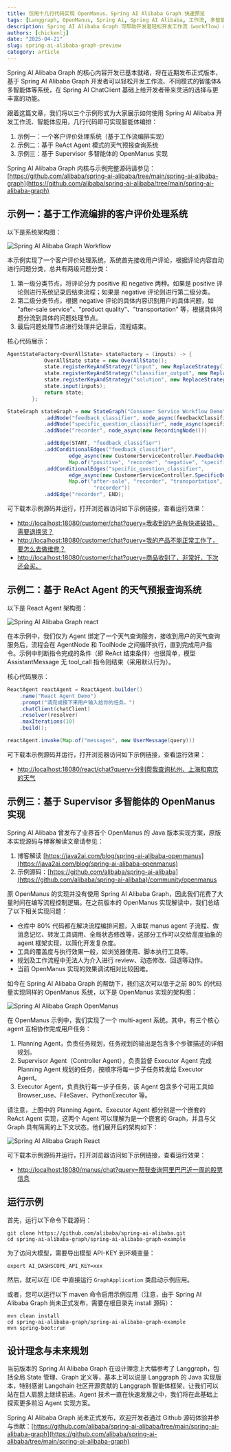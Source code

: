 ```yaml
---
title: 仅用十几行代码实现 OpenManus，Spring AI Alibaba Graph 快速预览
tags: [Langgraph, OpenManus, Spring Ai, Spring AI Alibaba, 工作流, 多智能体, multi-agent]
description: Spring AI Alibaba Graph 可帮助开发者轻松开发工作流（workflow）与多智能体（multi-agent）系统，本文通过三个示例展示其在客户评价处理、天气查询及 OpenManus 实现中的应用，大幅简化流程编排复杂度。
authors: [chickenlj]
date: "2025-04-21"
slug: spring-ai-alibaba-graph-preview
category: article
---
```


Spring AI Alibaba Graph 的核心内容开发已基本就绪，将在近期发布正式版本，基于 Spring AI Alibaba Graph 开发者可以轻松开发工作流、不同模式的智能体&多智能体等系统，在 Spring AI ChatClient 基础上给开发者带来灵活的选择与更丰富的功能。

<!-- truncate -->

跟着这篇文章，我们将以三个示例形式为大家展示如何使用 Spring AI Alibaba 开发工作流、智能体应用，几行代码即可实现智能体编排：

1. 示例一：一个客户评价处理系统（基于工作流编排实现）
2. 示例二：基于 ReAct Agent 模式的天气预报查询系统
3. 示例三：基于 Supervisor 多智能体的 OpenManus 实现


Spring AI Alibaba Graph 内核与示例完整源码请参见：[https://github.com/alibaba/spring-ai-alibaba/tree/main/spring-ai-alibaba-graph](https://github.com/alibaba/spring-ai-alibaba/tree/main/spring-ai-alibaba-graph)

## 示例一：基于工作流编排的客户评价处理系统
以下是系统架构图：

![Spring AI Alibaba Graph Workflow](/img/blog/graph-preview/workflow-comment-review.png)

本示例实现了一个客户评价处理系统，系统首先接收用户评论，根据评论内容自动进行问题分类，总共有两级问题分类：

1. 第一级分类节点，将评论分为 positive 和 negative 两种。如果是 positive 评论则进行系统记录后结束流程；如果是 negative 评论则进行第二级分类。
2. 第二级分类节点，根据 negative 评论的具体内容识别用户的具体问题，如 "after-sale service"、"product quality"、"transportation" 等，根据具体问题分流到具体的问题处理节点。
3. 最后问题处理节点进行处理并记录后，流程结束。



核心代码展示：

```java
AgentStateFactory<OverAllState> stateFactory = (inputs) -> {
			OverAllState state = new OverAllState();
			state.registerKeyAndStrategy("input", new ReplaceStrategy());
			state.registerKeyAndStrategy("classifier_output", new ReplaceStrategy());
			state.registerKeyAndStrategy("solution", new ReplaceStrategy());
			state.input(inputs);
			return state;
		};

StateGraph stateGraph = new StateGraph("Consumer Service Workflow Demo", stateFactory)
			.addNode("feedback_classifier", node_async(feedbackClassifier))
			.addNode("specific_question_classifier", node_async(specificQuestionClassifier))
			.addNode("recorder", node_async(new RecordingNode()))

			.addEdge(START, "feedback_classifier")
			.addConditionalEdges("feedback_classifier",
					edge_async(new CustomerServiceController.FeedbackQuestionDispatcher()),
					Map.of("positive", "recorder", "negative", "specific_question_classifier"))
			.addConditionalEdges("specific_question_classifier",
					edge_async(new CustomerServiceController.SpecificQuestionDispatcher()),
					Map.of("after-sale", "recorder", "transportation", "recorder", "quality", "recorder", "others",
							"recorder"))
			.addEdge("recorder", END);
```



可下载本示例源码并运行，打开浏览器访问如下示例链接，查看运行效果：

+ [http://localhost:18080/customer/chat?query=我收到的产品有快递破损，需要退换货？](http://localhost:18080/customer/chat?query=我收到的产品有快递破损，需要退换货？)
+ [http://localhost:18080/customer/chat?query=我的产品不能正常工作了，要怎么去做维修？](http://localhost:18080/customer/chat?query=我的产品不能正常工作了，要怎么去做维修？)
+ [http://localhost:18080/customer/chat?query=商品收到了，非常好，下次还会买。](http://localhost:18080/customer/chat?query=商品收到了，非常好，下次还会买。)

## 示例二：基于 ReAct Agent 的天气预报查询系统
以下是 React Agent 架构图：

![Spring AI Alibaba Graph react](/img/blog/graph-preview/react.png)


在本示例中，我们仅为 Agent 绑定了一个天气查询服务，接收到用户的天气查询服务后，流程会在 AgentNode 和 ToolNode 之间循环执行，直到完成用户指令。示例中判断指令完成的条件（即 ReAct 结束条件）也很简单，模型 AssistantMessage 无 tool_call 指令则结束（采用默认行为）。



核心代码展示：

```java
ReactAgent reactAgent = ReactAgent.builder()
    .name("React Agent Demo")
    .prompt("请完成接下来用户输入给你的任务。")
    .chatClient(chatClient)
    .resolver(resolver)
    .maxIterations(10)
    .build();

reactAgent.invoke(Map.of("messages", new UserMessage(query)))
```



可下载本示例源码并运行，打开浏览器访问如下示例链接，查看运行效果：

+ [http://localhost:18080/react/chat?query=分别帮我查询杭州、上海和南京的天气](http://localhost:18080/react/chat?query=分别帮我查询杭州、上海和南京的天气)

## 示例三：基于 Supervisor 多智能体的 OpenManus 实现
Spring AI Alibaba 曾发布了业界首个 OpenManus 的 Java 版本实现方案，原版本实现源码与博客解读文章请参见：

1. 博客解读 [https://java2ai.com/blog/spring-ai-alibaba-openmanus](https://java2ai.com/blog/spring-ai-alibaba-openmanus)
2. 示例源码：[https://github.com/alibaba/spring-ai-alibaba](https://github.com/alibaba/spring-ai-alibaba)/community/openmanus



原 OpenManus 的实现并没有使用 Spring AI Alibaba Graph，因此我们花费了大量时间在编写流程控制逻辑。在之前版本的 OpenManus 实现解读中，我们总结了以下相关实现问题：

+ 仓库中 80% 代码都在解决流程编排问题，入串联 manus agent 子流程、做消息记忆、转发工具调用、全局状态修改等，这部分工作可以交给高度抽象的 agent 框架实现，以简化开发复杂度。
+ 工具的覆盖度与执行效果一般，如浏览器使用、脚本执行工具等。
+ 规划及工作流程中无法人为介入进行 review、动态修改、回退等动作。
+ 当前 OpenManus 实现的效果调试相对比较困难。

如今在 Spring AI Alibaba Graph 的帮助下，我们这次可以低于之前 80% 的代码量实现同样的 OpenManus 系统，以下是 OpenManus 实现的架构图：

![Spring AI Alibaba Graph OpenManus](/img/blog/graph-preview/openmanus.png)

在 OpenManus 示例中，我们实现了一个 multi-agent 系统。其中，有三个核心 agent 互相协作完成用户任务：

1. Planning Agent，负责任务规划，任务规划的输出是包含多个步骤描述的详细规划。
2. Supervisor Agent（Controller Agent），负责监督 Executor Agent 完成 Planning Agent 规划的任务，按顺序将每一步子任务转发给 Executor Agent。
3. Executor Agent，负责执行每一步子任务，该 Agent 包含多个可用工具如 Browser_use、FileSaver、PythonExecutor 等。

请注意，上图中的 Planning Agent、Executor Agent 都分别是一个嵌套的 ReAct Agent 实现，这两个 Agent 可以理解为是一个嵌套的 Graph，并且与父 Graph 具有隔离的上下文状态。他们展开后的架构如下：

![Spring AI Alibaba Graph React](/img/blog/graph-preview/react.png)

可下载本示例源码并运行，打开浏览器访问如下示例链接，查看运行效果：

+ [http://localhost:18080/manus/chat?query=帮我查询阿里巴巴近一周的股票信息](http://localhost:18080/manus/chat?query=帮我查询阿里巴巴近一周的股票信息)

## 运行示例
首先，运行以下命令下载源码：

```shell
git clone https://github.com/alibaba/spring-ai-alibaba.git
cd spring-ai-alibaba-graph/spring-ai-alibaba-graph-example
```

为了访问大模型，需要导出模型 API-KEY 到环境变量：

```shell
export AI_DASHSCOPE_API_KEY=xxx
```

然后，就可以在 IDE 中直接运行 `GraphApplication` 类启动示例应用。

或者，您可以运行以下 maven 命令启用示例应用（注意，由于 Spring AI Alibaba Graph 尚未正式发布，需要在根目录先 install 源码）：

```shell
mvn clean install
cd spring-ai-alibaba-graph/spring-ai-alibaba-graph-example
mvn spring-boot:run
```

## 设计理念与未来规划
当前版本的 Spring AI Alibaba Graph 在设计理念上大幅参考了 Langgraph，包括全局 State 管理、Graph 定义等，基本上可以说是 Langgraph 的 Java 实现版本，特别感谢 Langchain 社区开源贡献的 Langgraph 智能体框架，让我们可以站在巨人肩膀上继续前进。Agent 技术一直在快速发展之中，我们将在此基础上探索更多前沿 Agent 实现方案。


Spring AI Alibaba Graph 尚未正式发布，欢迎开发者通过 Github 源码体验并参与贡献：[https://github.com/alibaba/spring-ai-alibaba/tree/main/spring-ai-alibaba-graph](https://github.com/alibaba/spring-ai-alibaba/tree/main/spring-ai-alibaba-graph)

